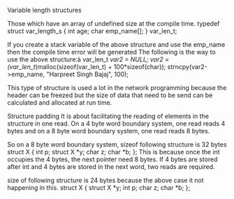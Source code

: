 Variable length structures

 Those which have an array of undefined size at the compile time.
typedef struct var_length_s {
    int age;
    char emp_name[];
} var_len_t;

If you create a stack variable of the above structure and use the emp_name then the compile time error will be generated
The following is the way to use the above structure:à
var_len_t *var2 = NULL;
var2 = (var_len_t*)malloc(sizeof(var_len_t) + 100*sizeof(char));
strncpy(var2->emp_name, "Harpreet Singh Bajaj", 100);

This type of structure is used a lot in the network programming because the header can be freezed but the size of data that need to be
send can be calculated and allocated at run time.

 Structure padding
It is about facilitating the reading of elements in the structure in one read. On a 4 byte word boundary system, one read reads 4 bytes and on a
8 byte word boundary system, one read reads 8 bytes.

So on a 8 byte word boundary system,
sizeof following structure is 32 bytes
struct X
{
int p;
struct X *y;
char z;
char *b;
};
This is because once the int occupies the 4 bytes, the next pointer need 8 bytes.
If 4 bytes are stored after int and 4 bytes are stored in the next word, two reads are required.

size of following structure is 24 bytes because the above case it not happening in this.
struct X
{
struct X *y;
int p;
char z;
char *b;
};


